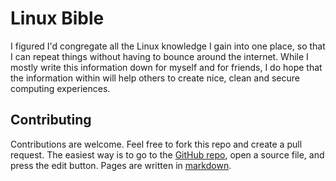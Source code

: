 # Linux Bible

I figured I'd congregate all the Linux knowledge I gain into one place, so that I can repeat things without having to bounce around the internet. While I mostly write this information down for myself and for friends, I do hope that the information within will help others to create nice, clean and secure computing experiences.

## Contributing

Contributions are welcome. Feel free to fork this repo and create a pull request. The easiest way is to go to the [GitHub repo](https://github.com/aidlran/linux-bible), open a source file, and press the edit button. Pages are written in [markdown](https://docs.github.com/en/get-started/writing-on-github/getting-started-with-writing-and-formatting-on-github/basic-writing-and-formatting-syntax).
